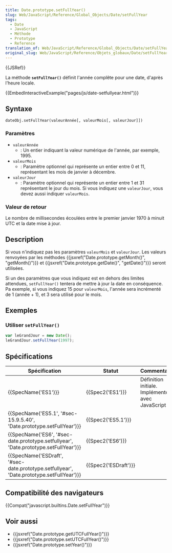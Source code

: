 ```yaml
---
title: Date.prototype.setFullYear()
slug: Web/JavaScript/Reference/Global_Objects/Date/setFullYear
tags:
  - Date
  - JavaScript
  - Méthode
  - Prototype
  - Reference
translation_of: Web/JavaScript/Reference/Global_Objects/Date/setFullYear
original_slug: Web/JavaScript/Reference/Objets_globaux/Date/setFullYear
---
```

{{JSRef}}

La méthode **`setFullYear()`** définit l'année complête pour une date, d'après l'heure locale.

{{EmbedInteractiveExample("pages/js/date-setfullyear.html")}}

## Syntaxe

    dateObj.setFullYear(valeurAnnée[, valeurMois[, valeurJour]])

### Paramètres

- `valeurAnnée`
  - : Un entier indiquant la valeur numérique de l'année, par exemple, 1995.
- `valeurMois`
  - : Paramètre optionnel qui représente un entier entre 0 et 11, représentant les mois de janvier à décembre.
- `valeurJour`
  - : Paramètre optionnel qui représente un entier entre 1 et 31 représentant le jour du mois. Si vous indiquez une `valeurJour`, vous devez aussi indiquer `valeurMois`.

### Valeur de retour

Le nombre de millisecondes écoulées entre le premier janvier 1970 à minuit UTC et la date mise à jour.

## Description

Si vous n'indiquez pas les paramètres `valeurMois` et `valeurJour`. Les valeurs renvoyées par les méthodes {{jsxref("Date.prototype.getMonth()", "getMonth()")}} et {{jsxref("Date.prototype.getDate()", "getDate()")}} seront utilisées.

Si un des paramètres que vous indiquez est en dehors des limites attendues, `setFullYear()` tentera de mettre à jour la date en conséquence. Pa exemple, si vous indiquez 15 pour `valeurMois`, l'année sera incrémenté de 1 (année + 1), et 3 sera utilisé pour le mois.

## Exemples

### Utiliser `setFullYear()`

```js
var leGrandJour = new Date();
leGrandJour.setFullYear(1997);
```

## Spécifications

| Spécification                                                                                                        | Statut                       | Commentaires                                          |
| -------------------------------------------------------------------------------------------------------------------- | ---------------------------- | ----------------------------------------------------- |
| {{SpecName('ES1')}}                                                                                             | {{Spec2('ES1')}}         | Définition initiale. Implémentée avec JavaScript 1.3. |
| {{SpecName('ES5.1', '#sec-15.9.5.40', 'Date.prototype.setFullYear')}}                         | {{Spec2('ES5.1')}}     |                                                       |
| {{SpecName('ES6', '#sec-date.prototype.setfullyear', 'Date.prototype.setFullYear')}}     | {{Spec2('ES6')}}         |                                                       |
| {{SpecName('ESDraft', '#sec-date.prototype.setfullyear', 'Date.prototype.setFullYear')}} | {{Spec2('ESDraft')}} |                                                       |

## Compatibilité des navigateurs

{{Compat("javascript.builtins.Date.setFullYear")}}

## Voir aussi

- {{jsxref("Date.prototype.getUTCFullYear()")}}
- {{jsxref("Date.prototype.setUTCFullYear()")}}
- {{jsxref("Date.prototype.setYear()")}}
